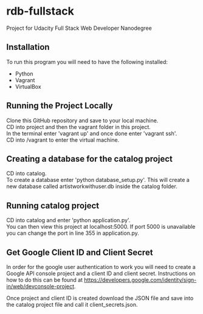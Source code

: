 rdb-fullstack
=============
Project for Udacity Full Stack Web Developer Nanodegree

## Installation

To run this program you will need to have the following installed:  
* Python
* Vagrant
* VirtualBox

## Running the Project Locally  

Clone this GitHub repository and save to your local machine.  
CD into project and then the vagrant folder in this project.  
In the terminal enter 'vagrant up' and once done enter 'vagrant ssh'.  
CD into /vagrant to enter the virtual machine.   

## Creating a database for the catalog project  

CD into catalog.  
To create a database enter 'python database_setup.py'.  This will create a new database called artistworkwithuser.db inside the catalog folder.  

## Running catalog project  

CD into catalog and enter 'python application.py'.  
You can then view this project at localhost:5000.
If port 5000 is unavailable you can change the port in line 355 in application.py.  

## Get Google Client ID and Client Secret  

In order for the google user authentication to work you will need to create a Google API console project and a client ID and client secret.  Instructions on how to do this can be found at https://developers.google.com/identity/sign-in/web/devconsole-project.  

Once project and client ID is created download the JSON file and save into the catalog project file and call it client_secrets.json.  

